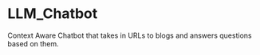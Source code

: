 # LLM_Chatbot
Context Aware Chatbot that takes in URLs to blogs and answers questions based on them.
